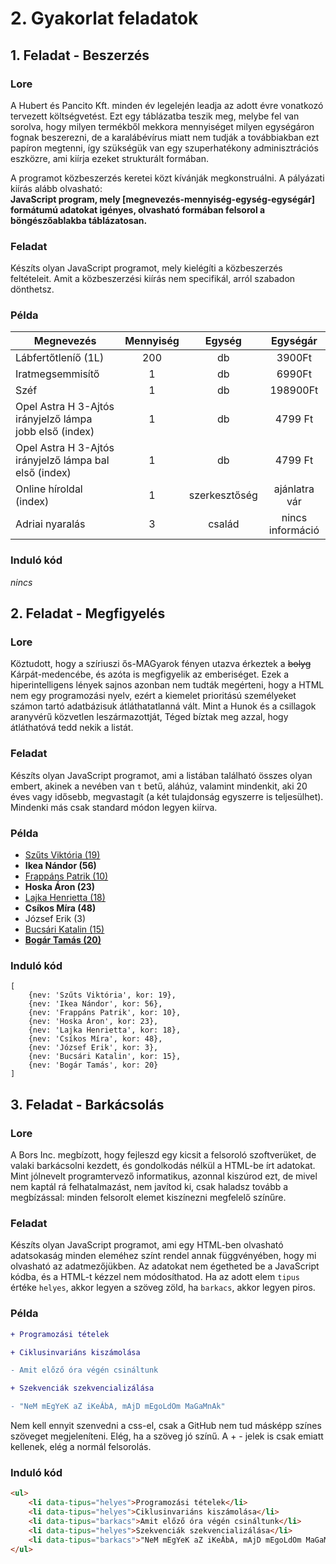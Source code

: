 # 2. Gyakorlat feladatok
## 1. Feladat - Beszerzés
### Lore
A Hubert és Pancito Kft. minden év legelején leadja az adott évre vonatkozó tervezett költségvetést. Ezt egy táblázatba teszik meg, melybe fel van sorolva, hogy milyen termékből mekkora mennyiséget milyen egységáron fognak beszerezni, de a karalábévírus miatt nem tudják a továbbiakban ezt papíron megtenni, így szükségük van egy szuperhatékony adminisztrációs eszközre, ami kiírja ezeket strukturált formában.

A programot közbeszerzés keretei közt kívánják megkonstruálni. A pályázati kiírás alább olvasható:  
**JavaScript program, mely [megnevezés-mennyiség-egység-egységár] formátumú adatokat igényes, olvasható formában felsorol a böngészőablakba táblázatosan.**

### Feladat
Készíts olyan JavaScript programot, mely kielégíti a közbeszerzés feltételeit. Amit a közbeszerzési kiírás nem specifikál, arról szabadon dönthetsz.

### Példa
|Megnevezés|Mennyiség|Egység|Egységár|
|-|:-:|:-:|:-:|
|Lábfertőtleníő (1L)|200|db|3900Ft|
|Iratmegsemmisítő|1|db|6990Ft|
|Széf|1|db|198900Ft|
|Opel Astra H 3-Ajtós irányjelző lámpa jobb első (index)|1|db|4799 Ft|
|Opel Astra H 3-Ajtós irányjelző lámpa bal első (index)|1|db|4799 Ft|
|Online híroldal (index)|1|szerkesztőség|ajánlatra vár|
|Adriai nyaralás|3|család|nincs információ|

### Induló kód
*nincs*

## 2. Feladat - Megfigyelés
### Lore
Köztudott, hogy a szíriuszi ős-MAGyarok fényen utazva érkeztek a ~~bolyg~~ Kárpát-medencébe, és azóta is megfigyelik az emberiséget. Ezek a hiperintelligens lények sajnos azonban nem tudták megérteni, hogy a HTML nem egy programozási nyelv, ezért a kiemelet prioritású személyeket számon tartó adatbázisuk átláthatatlanná vált. Mint a Hunok és a csillagok aranyvérű közvetlen leszármazottját, Téged bíztak meg azzal, hogy átláthatóvá tedd nekik a listát.

### Feladat
Készíts olyan JavaScript programot, ami a listában található összes olyan embert, akinek a nevében van `t` betű, aláhúz, valamint mindenkit, aki 20 éves vagy idősebb, megvastagít (a két tulajdonság egyszerre is teljesülhet). Mindenki más csak standard módon legyen kiírva.

### Példa
<ul>
    <li style="text-decoration: underline;"><ins>Szűts Viktória (19)</ins> </li>
<li><b>Ikea Nándor (56)</b></li>
<li style="text-decoration: underline;"><ins>Frappáns Patrik (10)</inst> </li>
<li><b>Hoska Áron (23)</b></li>
<li style="text-decoration: underline;"><ins>Lajka Henrietta (18)</ins> </li>
<li><b>Csíkos Míra (48)</b></li>
<li>József Erik (3) </li>
<li style="text-decoration: underline;"><ins>Bucsári Katalin (15)</ins> </li>
<li style="text-decoration: underline;"><b><ins>Bogár Tamás (20)</ins></b></li>
</ul>

### Induló kód
````JS
[
    {nev: 'Szűts Viktória', kor: 19},
    {nev: 'Ikea Nándor', kor: 56},
    {nev: 'Frappáns Patrik', kor: 10},
    {nev: 'Hoska Áron', kor: 23},
    {nev: 'Lajka Henrietta', kor: 18},
    {nev: 'Csíkos Míra', kor: 48},
    {nev: 'József Erik', kor: 3},
    {nev: 'Bucsári Katalin', kor: 15},
    {nev: 'Bogár Tamás', kor: 20}
]
````

## 3. Feladat - Barkácsolás
### Lore
A Bors Inc. megbízott, hogy fejleszd egy kicsit a felsoroló szoftverüket, de valaki barkácsolni kezdett, és gondolkodás nélkül a HTML-be írt adatokat. Mint jólnevelt programtervező informatikus, azonnal kiszúrod ezt, de mivel nem kaptál rá felhatalmazást, nem javítod ki, csak haladsz tovább a megbízással: minden felsorolt elemet kiszínezni megfelelő színűre.

### Feladat
Készíts olyan JavaScript programot, ami egy HTML-ben olvasható adatsokaság minden eleméhez színt rendel annak függvényében, hogy mi olvasható az adatmezőjükben. Az adatokat nem égetheted be a JavaScript kódba, és a HTML-t kézzel nem módosíthatod. Ha az adott elem `tipus` értéke `helyes`, akkor legyen a szöveg zöld, ha `barkacs`, akkor legyen piros.

### Példa

```diff
+ Programozási tételek

+ Ciklusinvariáns kiszámolása

- Amit előző óra végén csináltunk

+ Szekvenciák szekvencializálása

- "NeM mEgYeK aZ iKeÁbA, mAjD mEgoLdOm MaGaMnAk"
```
Nem kell ennyit szenvedni a css-el, csak a GitHub nem tud másképp színes szöveget megjeleníteni. Elég, ha a szöveg jó színű. A + - jelek is csak emiatt kellenek, elég a normál felsorolás.
    
### Induló kód
````HTML
<ul>
    <li data-tipus="helyes">Programozási tételek</li>
    <li data-tipus="helyes">Ciklusinvariáns kiszámolása</li>
    <li data-tipus="barkacs">Amit előző óra végén csináltunk</li>
    <li data-tipus="helyes">Szekvenciák szekvencializálása</li>
    <li data-tipus="barkacs">"NeM mEgYeK aZ iKeÁbA, mAjD mEgoLdOm MaGaMnAk"</li>
</ul>
````
